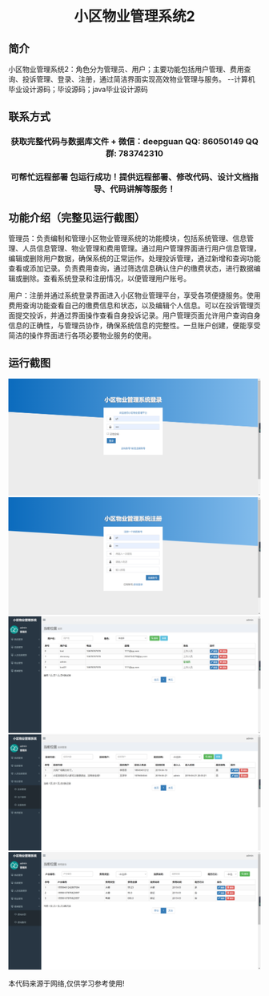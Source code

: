 <p><h1 align="center">小区物业管理系统2</h1></p>

## 简介
小区物业管理系统2：角色分为管理员、用户；主要功能包括用户管理、费用查询、投诉管理、登录、注册，通过简洁界面实现高效物业管理与服务。    --计算机毕业设计源码；毕设源码；java毕业设计源码


## 联系方式
<p><h3 align="center">获取完整代码与数据库文件 + 微信：deepguan QQ: 86050149 QQ群: 783742310</h3></p>
<p><h3 align="center">可帮忙远程部署 包运行成功！提供远程部署、修改代码、设计文档指导、代码讲解等服务！</h3></p>

## 功能介绍（完整见运行截图）
管理员：负责编制和管理小区物业管理系统的功能模块，包括系统管理、信息管理、人员信息管理、物业管理和费用管理。通过用户管理界面进行用户信息管理，编辑或删除用户数据，确保系统的正常运作。处理投诉管理，通过新增和查询功能查看或添加记录。负责费用查询，通过筛选信息确认住户的缴费状态，进行数据编辑或删除。查看系统登录和注册情况，以便管理用户账号。

用户：注册并通过系统登录界面进入小区物业管理平台，享受各项便捷服务。使用费用查询功能查看自己的缴费信息和状态，以及编辑个人信息。可以在投诉管理页面提交投诉，并通过界面操作查看自身投诉记录。用户管理页面允许用户查询自身信息的正确性，与管理员协作，确保系统信息的完整性。一旦账户创建，便能享受简洁的操作界面进行各项必要物业服务的使用。


## 运行截图
![](imgs/588112-20220716103131354-682232012.png)
![](imgs/588112-20220716103137781-1280471134.png)
![](imgs/588112-20220716103142063-609740919.png)
![](imgs/588112-20220716103145833-903621606.png)
![](imgs/588112-20220716103149819-1520054862.png)

<p>本代码来源于网络,仅供学习参考使用!</p>
